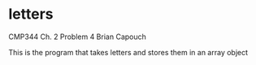 # letters
CMP344 Ch. 2 Problem 4 Brian Capouch

This is the program that takes letters and stores them in an array object

